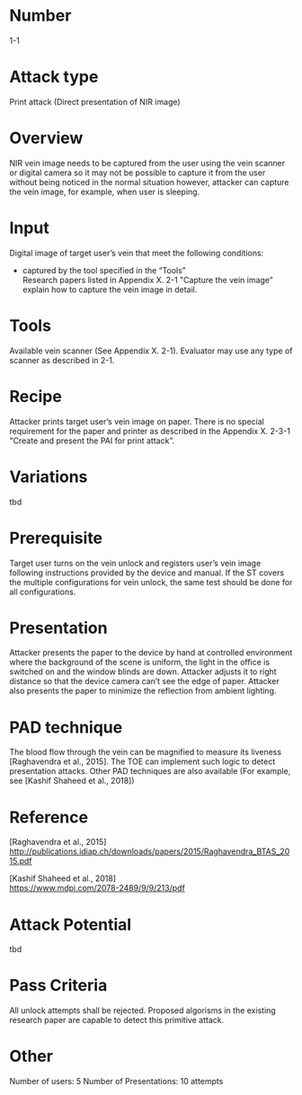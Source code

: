 Number
=======
1-1 

Attack type
===========
Print attack (Direct presentation of NIR image)

Overview
========
NIR vein image needs to be captured from the user using the vein scanner
or digital camera so it may not be possible to capture it from the user 
without being noticed in the normal situation however, attacker can capture 
the vein image, for example, when user is sleeping. 

Input
======
Digital image of target user’s vein that meet the following conditions:
-	captured by the tool specified in the “Tools”  
Research papers listed in Appendix X. 2-1 "Capture the vein image” 
explain how to capture the vein image in detail.

Tools
=====
Available vein scanner (See Appendix X. 2-1). Evaluator may use any type 
of scanner as described in 2-1.

Recipe
======
Attacker prints target user’s vein image on paper. There is no special 
requirement for the paper and printer as described in the Appendix X. 2-3-1 
"Create and present the PAI for print attack”. 

Variations
==========
tbd

Prerequisite
============
Target user turns on the vein unlock and registers user’s vein image 
following instructions provided by the device and manual. If the ST covers 
the multiple configurations for vein unlock, the same test should be done 
for all configurations.

Presentation
============
Attacker presents the paper to the device by hand at controlled environment 
where the background of the scene is uniform, the light in the office is 
switched on and the window blinds are down. Attacker adjusts it to right distance 
so that the device camera can’t see the edge of paper. Attacker also presents 
the paper to minimize the reflection from ambient lighting.

PAD technique
=============
The blood flow through the vein can be magnified to measure its liveness 
[Raghavendra et al., 2015]. The TOE can implement such logic to detect presentation 
attacks. Other PAD techniques are also available (For example, see 
[Kashif Shaheed et al., 2018])

Reference
=========
[Raghavendra et al., 2015]  
http://publications.idiap.ch/downloads/papers/2015/Raghavendra_BTAS_2015.pdf

[Kashif Shaheed et al., 2018]  
https://www.mdpi.com/2078-2489/9/9/213/pdf

Attack Potential
================
tbd

Pass Criteria
=============
All unlock attempts shall be rejected. Proposed algorisms in the existing 
research paper are capable to detect this primitive attack.

Other
=====
Number of users: 5
Number of Presentations: 10 attempts
